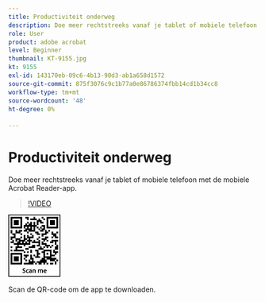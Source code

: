 ```yaml
---
title: Productiviteit onderweg
description: Doe meer rechtstreeks vanaf je tablet of mobiele telefoon met de mobiele Acrobat Reader-app
role: User
product: adobe acrobat
level: Beginner
thumbnail: KT-9155.jpg
kt: 9155
exl-id: 143170eb-09c6-4b13-90d3-ab1a658d1572
source-git-commit: 875f3076c9c1b77a0e86786374fbb14cd1b34cc8
workflow-type: tm+mt
source-wordcount: '48'
ht-degree: 0%

---
```


# Productiviteit onderweg

Doe meer rechtstreeks vanaf je tablet of mobiele telefoon met de mobiele Acrobat Reader-app.

>[!VIDEO](https://video.tv.adobe.com/v/337972?hidetitle=true)

![QR-code](../assets/Acrobatqrcode.jpg)

Scan de QR-code om de app te downloaden.
